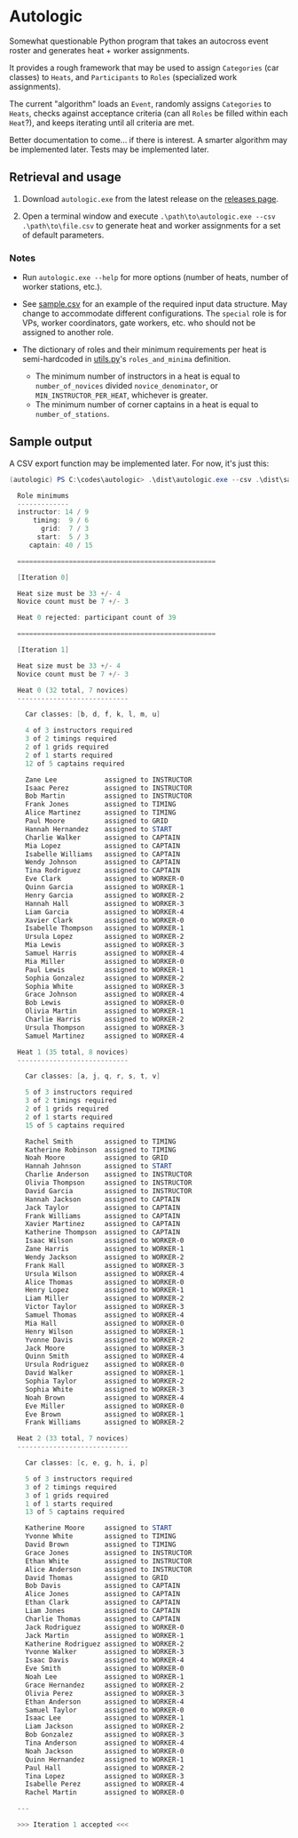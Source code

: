 # Autologic

Somewhat questionable Python program that takes an autocross event roster and generates heat + worker assignments.

It provides a rough framework that may be used to assign `Categories` (car classes) to `Heats`, and `Participants` to `Roles` (specialized work assignments).

The current "algorithm" loads an `Event`, randomly assigns `Categories` to `Heats`, checks against acceptance criteria (can all `Roles` be filled within each `Heat`?), and keeps iterating until all criteria are met.

Better documentation to come... if there is interest. A smarter algorithm may be implemented later. Tests may be implemented later.

## Retrieval and usage

1. Download `autologic.exe` from the latest release on the [releases page](https://github.com/joshuavictorchen/autologic/releases/).

2. Open a terminal window and execute `.\path\to\autologic.exe --csv .\path\to\file.csv` to generate heat and worker assignments for a set of default parameters.

### Notes

- Run `autologic.exe --help` for more options (number of heats, number of worker stations, etc.).

- See [sample.csv](./tests/sample.csv) for an example of the required input data structure. May change to accommodate different configurations. The `special` role is for VPs, worker coordinators, gate workers, etc. who should not be assigned to another role.

- The dictionary of roles and their minimum requirements per heat is semi-hardcoded in [utils.py](./source/utils.py)'s `roles_and_minima` definition.
  - The minimum number of instructors in a heat is equal to `number_of_novices` divided `novice_denominator`, or `MIN_INSTRUCTOR_PER_HEAT`, whichever is greater.
  - The minimum number of corner captains in a heat is equal to `number_of_stations`.

## Sample output

A CSV export function may be implemented later. For now, it's just this:

```powershell
(autologic) PS C:\codes\autologic> .\dist\autologic.exe --csv .\dist\sample.csv

  Role minimums
  -------------
  instructor: 14 / 9
      timing:  9 / 6
        grid:  7 / 3
       start:  5 / 3
     captain: 40 / 15

  ==================================================

  [Iteration 0]

  Heat size must be 33 +/- 4
  Novice count must be 7 +/- 3

  Heat 0 rejected: participant count of 39

  ==================================================

  [Iteration 1]

  Heat size must be 33 +/- 4
  Novice count must be 7 +/- 3

  Heat 0 (32 total, 7 novices)
  ----------------------------

    Car classes: [b, d, f, k, l, m, u]

    4 of 3 instructors required
    3 of 2 timings required
    2 of 1 grids required
    2 of 1 starts required
    12 of 5 captains required

    Zane Lee            assigned to INSTRUCTOR
    Isaac Perez         assigned to INSTRUCTOR
    Bob Martin          assigned to INSTRUCTOR
    Frank Jones         assigned to TIMING
    Alice Martinez      assigned to TIMING
    Paul Moore          assigned to GRID
    Hannah Hernandez    assigned to START
    Charlie Walker      assigned to CAPTAIN
    Mia Lopez           assigned to CAPTAIN
    Isabelle Williams   assigned to CAPTAIN
    Wendy Johnson       assigned to CAPTAIN
    Tina Rodriguez      assigned to CAPTAIN
    Eve Clark           assigned to WORKER-0
    Quinn Garcia        assigned to WORKER-1
    Henry Garcia        assigned to WORKER-2
    Hannah Hall         assigned to WORKER-3
    Liam Garcia         assigned to WORKER-4
    Xavier Clark        assigned to WORKER-0
    Isabelle Thompson   assigned to WORKER-1
    Ursula Lopez        assigned to WORKER-2
    Mia Lewis           assigned to WORKER-3
    Samuel Harris       assigned to WORKER-4
    Mia Miller          assigned to WORKER-0
    Paul Lewis          assigned to WORKER-1
    Sophia Gonzalez     assigned to WORKER-2
    Sophia White        assigned to WORKER-3
    Grace Johnson       assigned to WORKER-4
    Bob Lewis           assigned to WORKER-0
    Olivia Martin       assigned to WORKER-1
    Charlie Harris      assigned to WORKER-2
    Ursula Thompson     assigned to WORKER-3
    Samuel Martinez     assigned to WORKER-4

  Heat 1 (35 total, 8 novices)
  ----------------------------

    Car classes: [a, j, q, r, s, t, v]

    5 of 3 instructors required
    3 of 2 timings required
    2 of 1 grids required
    2 of 1 starts required
    15 of 5 captains required

    Rachel Smith        assigned to TIMING
    Katherine Robinson  assigned to TIMING
    Noah Moore          assigned to GRID
    Hannah Johnson      assigned to START
    Charlie Anderson    assigned to INSTRUCTOR
    Olivia Thompson     assigned to INSTRUCTOR
    David Garcia        assigned to INSTRUCTOR
    Hannah Jackson      assigned to CAPTAIN
    Jack Taylor         assigned to CAPTAIN
    Frank Williams      assigned to CAPTAIN
    Xavier Martinez     assigned to CAPTAIN
    Katherine Thompson  assigned to CAPTAIN
    Isaac Wilson        assigned to WORKER-0
    Zane Harris         assigned to WORKER-1
    Wendy Jackson       assigned to WORKER-2
    Frank Hall          assigned to WORKER-3
    Ursula Wilson       assigned to WORKER-4
    Alice Thomas        assigned to WORKER-0
    Henry Lopez         assigned to WORKER-1
    Liam Miller         assigned to WORKER-2
    Victor Taylor       assigned to WORKER-3
    Samuel Thomas       assigned to WORKER-4
    Mia Hall            assigned to WORKER-0
    Henry Wilson        assigned to WORKER-1
    Yvonne Davis        assigned to WORKER-2
    Jack Moore          assigned to WORKER-3
    Quinn Smith         assigned to WORKER-4
    Ursula Rodriguez    assigned to WORKER-0
    David Walker        assigned to WORKER-1
    Sophia Taylor       assigned to WORKER-2
    Sophia White        assigned to WORKER-3
    Noah Brown          assigned to WORKER-4
    Eve Miller          assigned to WORKER-0
    Eve Brown           assigned to WORKER-1
    Frank Williams      assigned to WORKER-2

  Heat 2 (33 total, 7 novices)
  ----------------------------

    Car classes: [c, e, g, h, i, p]

    5 of 3 instructors required
    3 of 2 timings required
    3 of 1 grids required
    1 of 1 starts required
    13 of 5 captains required

    Katherine Moore     assigned to START
    Yvonne White        assigned to TIMING
    David Brown         assigned to TIMING
    Grace Jones         assigned to INSTRUCTOR
    Ethan White         assigned to INSTRUCTOR
    Alice Anderson      assigned to INSTRUCTOR
    David Thomas        assigned to GRID
    Bob Davis           assigned to CAPTAIN
    Alice Jones         assigned to CAPTAIN
    Ethan Clark         assigned to CAPTAIN
    Liam Jones          assigned to CAPTAIN
    Charlie Thomas      assigned to CAPTAIN
    Jack Rodriguez      assigned to WORKER-0
    Jack Martin         assigned to WORKER-1
    Katherine Rodriguez assigned to WORKER-2
    Yvonne Walker       assigned to WORKER-3
    Isaac Davis         assigned to WORKER-4
    Eve Smith           assigned to WORKER-0
    Noah Lee            assigned to WORKER-1
    Grace Hernandez     assigned to WORKER-2
    Olivia Perez        assigned to WORKER-3
    Ethan Anderson      assigned to WORKER-4
    Samuel Taylor       assigned to WORKER-0
    Isaac Lee           assigned to WORKER-1
    Liam Jackson        assigned to WORKER-2
    Bob Gonzalez        assigned to WORKER-3
    Tina Anderson       assigned to WORKER-4
    Noah Jackson        assigned to WORKER-0
    Quinn Hernandez     assigned to WORKER-1
    Paul Hall           assigned to WORKER-2
    Tina Lopez          assigned to WORKER-3
    Isabelle Perez      assigned to WORKER-4
    Rachel Martin       assigned to WORKER-0

  ---

  >>> Iteration 1 accepted <<<
```

